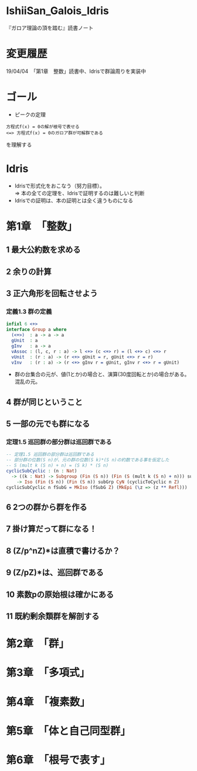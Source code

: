 # IshiiSan_Galois_Idris
『ガロア理論の頂を踏む』読書ノート

# 変更履歴
19/04/04　「第1章　整数」読書中、Idrisで群論周りを実装中  

# ゴール
- ピークの定理  

```
方程式f(x) = 0の解が根号で表せる
<=> 方程式f(x) = 0のガロア群が可解群である  
```

を理解する  

# Idris
- Idrisで形式化をおこなう（努力目標）。  
=> 本の全ての定理を、Idrisで証明するのは難しいと判断  
- Idrisでの証明は、本の証明とは全く違うものになる  

# 第1章　「整数」
## 1 最大公約数を求める
## 2 余りの計算
## 3 正六角形を回転させよう
### 定義1.3 群の定義
```idris
infixl 6 <+>
interface Group a where
  (<+>)  : a -> a -> a
  gUnit  : a
  gInv   : a -> a
  vAssoc : (l, c, r : a) -> l <+> (c <+> r) = (l <+> c) <+> r
  vUnit  : (r : a) -> (r <+> gUnit = r, gUnit <+> r = r)
  vInv   : (r : a) -> (r <+> gInv r = gUnit, gInv r <+> r = gUnit)
```
- 群の台集合の元が、値(1とか)の場合と、演算(30度回転とか)の場合がある。  
混乱の元。  

## 4 群が同じということ
## 5 一部の元でも群になる
### 定理1.5 巡回群の部分群は巡回群である
```idris
-- 定理1.5 巡回群の部分群は巡回群である
-- 部分群の位数(S n)が、元の群の位数(S k)*(S n)の約数である事を仮定した
-- S (mult k (S n) + n) = (S k) * (S n)
cyclicSubCyclic : (n : Nat)
  -> ((k : Nat) -> Subgroup (Fin (S n)) (Fin (S (mult k (S n) + n))) subGrp CyN (cyclicToCyclic n k))
    -> Iso (Fin (S n)) (Fin (S n)) subGrp CyN (cyclicToCyclic n Z)
cyclicSubCyclic n fSubG = MkIso (fSubG Z) (MkEpi (\z => (z ** Refl)))
```

## 6 2つの群から群を作る
## 7 掛け算だって群になる！
## 8 (Z/p^nZ)*は直積で書けるか？
## 9 (Z/pZ)*は、巡回群である
## 10 素数pの原始根は確かにある
## 11 既約剰余類群を解剖する

# 第2章　「群」

# 第3章　「多項式」

# 第4章　「複素数」

# 第5章　「体と自己同型群」

# 第6章　「根号で表す」





